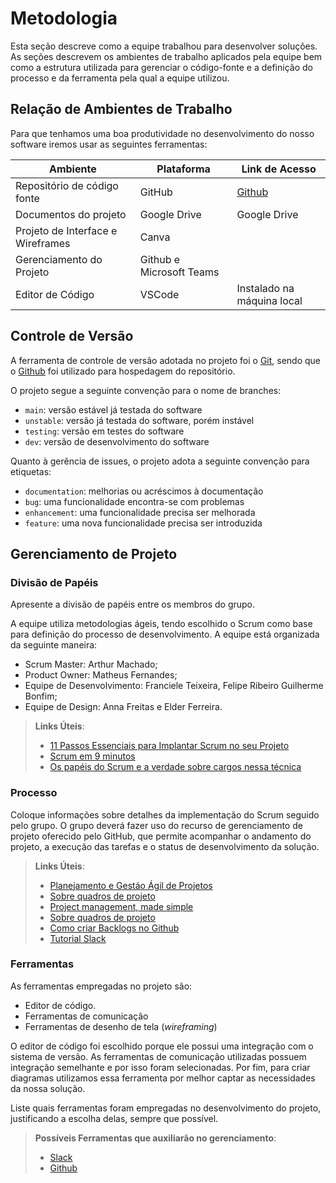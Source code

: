 
# Metodologia

Esta seção descreve como a equipe trabalhou para desenvolver soluções. As seções descrevem os ambientes de trabalho aplicados pela equipe bem como a estrutura utilizada para gerenciar o código-fonte e a definição do processo e da ferramenta pela qual a equipe utilizou.

## Relação de Ambientes de Trabalho

Para que tenhamos uma boa produtividade no desenvolvimento do nosso software iremos usar as seguintes ferramentas:

|Ambiente   | Plataforma  | Link de Acesso |
|------|-----------------------------------------|----|
|Repositório de código fonte| GitHub | [Github](https://github.com/ICEI-PUC-Minas-PMV-ADS/pmv-ads-2023-1-e3-proj-mov-t4-turistando)|
|Documentos do  projeto| Google Drive |Google Drive |
|Projeto de Interface e Wireframes | Canva ||
|Gerenciamento do Projeto | Github e Microsoft Teams |
|Editor de Código | VSCode | Instalado na máquina local |



## Controle de Versão

A ferramenta de controle de versão adotada no projeto foi o
[Git](https://git-scm.com/), sendo que o [Github](https://github.com)
foi utilizado para hospedagem do repositório.

O projeto segue a seguinte convenção para o nome de branches:

- `main`: versão estável já testada do software
- `unstable`: versão já testada do software, porém instável
- `testing`: versão em testes do software
- `dev`: versão de desenvolvimento do software

Quanto à gerência de issues, o projeto adota a seguinte convenção para
etiquetas:

- `documentation`: melhorias ou acréscimos à documentação
- `bug`: uma funcionalidade encontra-se com problemas
- `enhancement`: uma funcionalidade precisa ser melhorada
- `feature`: uma nova funcionalidade precisa ser introduzida


## Gerenciamento de Projeto

### Divisão de Papéis

Apresente a divisão de papéis entre os membros do grupo.

A equipe utiliza metodologias ágeis, tendo escolhido o Scrum como base para definição do processo de desenvolvimento. A equipe está organizada da seguinte maneira:

- Scrum Master: Arthur Machado;
- Product Owner: Matheus Fernandes;
- Equipe de Desenvolvimento: Franciele Teixeira, Felipe Ribeiro Guilherme Bonfim;
- Equipe de Design: Anna Freitas e  Elder Ferreira.

> **Links Úteis**:
> - [11 Passos Essenciais para Implantar Scrum no seu Projeto](https://mindmaster.com.br/scrum-11-passos/)
> - [Scrum em 9 minutos](https://www.youtube.com/watch?v=XfvQWnRgxG0)
> - [Os papéis do Scrum e a verdade sobre cargos nessa técnica](https://www.atlassian.com/br/agile/scrum/roles)

### Processo

Coloque  informações sobre detalhes da implementação do Scrum seguido pelo grupo. O grupo deverá fazer uso do recurso de gerenciamento de projeto oferecido pelo GitHub, que permite acompanhar o andamento do projeto, a execução das tarefas e o status de desenvolvimento da solução.
 
> **Links Úteis**:
> - [Planejamento e Gestáo Ágil de Projetos](https://pucminas.instructure.com/courses/87878/pages/unidade-2-tema-2-utilizacao-de-ferramentas-para-controle-de-versoes-de-software)
> - [Sobre quadros de projeto](https://docs.github.com/pt/issues/organizing-your-work-with-project-boards/managing-project-boards/about-project-boards)
> - [Project management, made simple](https://github.com/features/project-management/)
> - [Sobre quadros de projeto](https://docs.github.com/pt/github/managing-your-work-on-github/about-project-boards)
> - [Como criar Backlogs no Github](https://www.youtube.com/watch?v=RXEy6CFu9Hk)
> - [Tutorial Slack](https://slack.com/intl/en-br/)

### Ferramentas

As ferramentas empregadas no projeto são:

- Editor de código.
- Ferramentas de comunicação
- Ferramentas de desenho de tela (_wireframing_)

O editor de código foi escolhido porque ele possui uma integração com o sistema de versão. As ferramentas de comunicação utilizadas possuem integração semelhante e por isso foram selecionadas. Por fim, para criar diagramas utilizamos essa ferramenta por melhor captar as necessidades da nossa solução.

Liste quais ferramentas foram empregadas no desenvolvimento do projeto, justificando a escolha delas, sempre que possível.
 
> **Possíveis Ferramentas que auxiliarão no gerenciamento**: 
> - [Slack](https://slack.com/)
> - [Github](https://github.com/)
